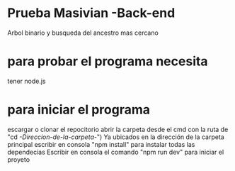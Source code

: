 # Prueba Masivian -Back-end

Arbol binario y busqueda del ancestro mas cercano
# para probar el programa necesita
tener node.js
# para iniciar el programa
escargar o clonar el repocitorio
abrir la carpeta desde el cmd con la ruta de "cd *-Direccion-de-la-carpeta-*")
Ya ubicados en la dirección de la carpeta principal escribir en consola "npm install" para instalar todas las dependecias 
Escribir en consola el comando "npm run dev" para iniciar el proyeto
